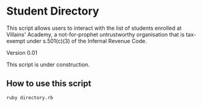# Student Directory #

This script allows users to interact with the list of students enrolled at Villains' Academy, a not-for-prophet untrustworthy organisation that is tax-exempt under s.501(c)(3) of the Infernal Revenue Code.

Version 0.01

This script is under construction.

## How to use this script ##

```shell
ruby directory.rb
```
